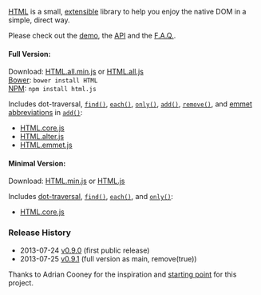 [HTML][home] is a small, [extensible][fn] library to help you enjoy the native DOM in a simple, direct way.

Please check out the [demo][demo], the [API][api] and the [F.A.Q.][faq].

[home]: http://nbubna.github.io/HTML
[demo]: http://nbubna.github.io/HTML#Demo
[api]: http://nbubna.github.io/HTML#API
[faq]: http://nbubna.github.io/HTML#FAQ
[fn]: http://nbubna.github.io/HTML#_.fn

#### Full Version:

Download: [HTML.all.min.js][all-min] or [HTML.all.js][all]  
[Bower][bower]: `bower install HTML`  
[NPM][npm]: `npm install html.js`   

Includes dot-traversal, [`find()`][find], [`each()`][each], [`only()`][only], [`add()`][add], [`remove()`][remove], and [emmet abbreviations][abbr] in [`add()`][add-emmet]:  
* [HTML.core.js][core]
* [HTML.alter.js][alter]
* [HTML.emmet.js][emmet]

[npm]: https://npmjs.org/package/html.js
[bower]: http://bower.io/
[all-min]: http://raw.github.com/nbubna/HTML/master/dist/HTML.all.min.js
[all]: http://raw.github.com/nbubna/HTML/master/dist/HTML.all.js
[core]: http://raw.github.com/nbubna/HTML/master/dist/HTML.core.js
[alter]: http://raw.github.com/nbubna/HTML/master/dist/HTML.alter.js
[emmet]: http://raw.github.com/nbubna/HTML/master/dist/HTML.emmet.js
[abbr]: http://docs.emmet.io/abbreviations/syntax/
[add]: http://nbubna.github.io/HTML#add()
[remove]: http://nbubna.github.io/HTML#remove()
[add-emmet]: http://nbubna.github.io/HTML#add(emmet)

#### Minimal Version:

Download: [HTML.min.js][prod]  or  [HTML.js][dev]  

[prod]: https://raw.github.com/nbubna/HTML/master/dist/HTML.min.js
[dev]: https://raw.github.com/nbubna/HTML/master/dist/HTML.js

Includes [dot-traversal][dot], [`find()`][find], [`each()`][each], and [`only()`][only]:
* [HTML.core.js][core]

[dot]: http://nbubna.github.io/HTML#dot-traversal
[find]: http://nbubna.github.io/HTML#find()
[each]: http://nbubna.github.io/HTML#each()
[only]: http://nbubna.github.io/HTML#only()

### Release History
* 2013-07-24 [v0.9.0][] (first public release)
* 2013-07-25 [v0.9.1][] (full version as main, remove(true))

[v0.9.0]: https://github.com/nbubna/HTML/tree/0.9.0
[v0.9.1]: https://github.com/nbubna/HTML/tree/0.9.1

Thanks to Adrian Cooney for the inspiration and [starting point][voyeur] for this project.

[voyeur]: http://dunxrion.github.io/voyeur.js
